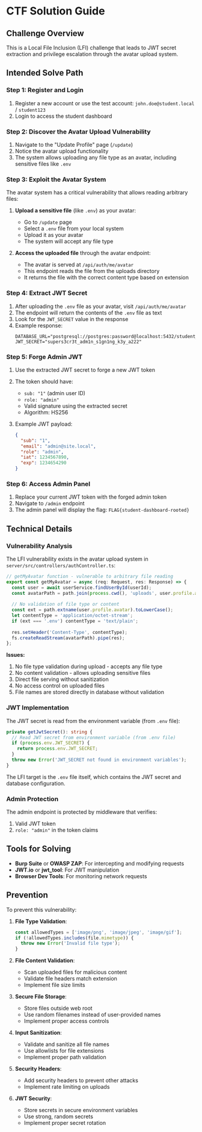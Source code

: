 # CTF Solution Guide

## Challenge Overview

This is a Local File Inclusion (LFI) challenge that leads to JWT secret extraction and privilege escalation through the avatar upload system.

## Intended Solve Path

### Step 1: Register and Login

1. Register a new account or use the test account: `john.doe@student.local` / `student123`
2. Login to access the student dashboard

### Step 2: Discover the Avatar Upload Vulnerability

1. Navigate to the "Update Profile" page (`/update`)
2. Notice the avatar upload functionality
3. The system allows uploading any file type as an avatar, including sensitive files like `.env`

### Step 3: Exploit the Avatar System

The avatar system has a critical vulnerability that allows reading arbitrary files:

1. **Upload a sensitive file** (like `.env`) as your avatar:
   - Go to `/update` page
   - Select a `.env` file from your local system
   - Upload it as your avatar
   - The system will accept any file type

2. **Access the uploaded file** through the avatar endpoint:
   - The avatar is served at `/api/auth/me/avatar`
   - This endpoint reads the file from the uploads directory
   - It returns the file with the correct content type based on extension

### Step 4: Extract JWT Secret

1. After uploading the `.env` file as your avatar, visit `/api/auth/me/avatar`
2. The endpoint will return the contents of the `.env` file as text
3. Look for the `JWT_SECRET` value in the response
4. Example response:
   ```
   DATABASE_URL="postgresql://postgres:password@localhost:5432/student_dashboard_ctf"
   JWT_SECRET="supers3cr3t_adm1n_s1gn1ng_k3y_a222"
   ```

### Step 5: Forge Admin JWT

1. Use the extracted JWT secret to forge a new JWT token
2. The token should have:
   - `sub: "1"` (admin user ID)
   - `role: "admin"`
   - Valid signature using the extracted secret
   - Algorithm: HS256

3. Example JWT payload:
   ```json
   {
     "sub": "1",
     "email": "admin@site.local",
     "role": "admin",
     "iat": 1234567890,
     "exp": 1234654290
   }
   ```

### Step 6: Access Admin Panel

1. Replace your current JWT token with the forged admin token
2. Navigate to `/admin` endpoint
3. The admin panel will display the flag: `FLAG{student-dashboard-rooted}`

## Technical Details

### Vulnerability Analysis

The LFI vulnerability exists in the avatar upload system in `server/src/controllers/authController.ts`:

```typescript
// getMyAvatar function - vulnerable to arbitrary file reading
export const getMyAvatar = async (req: Request, res: Response) => {
  const user = await userService.findUserById(userId);
  const avatarPath = path.join(process.cwd(), 'uploads', user.profile.avatar);
  
  // No validation of file type or content
  const ext = path.extname(user.profile.avatar).toLowerCase();
  let contentType = 'application/octet-stream';
  if (ext === '.env') contentType = 'text/plain';
  
  res.setHeader('Content-Type', contentType);
  fs.createReadStream(avatarPath).pipe(res);
};
```

**Issues:**
1. No file type validation during upload - accepts any file type
2. No content validation - allows uploading sensitive files
3. Direct file serving without sanitization
4. No access control on uploaded files
5. File names are stored directly in database without validation

### JWT Implementation

The JWT secret is read from the environment variable (from `.env` file):

```typescript
private getJwtSecret(): string {
  // Read JWT secret from environment variable (from .env file)
  if (process.env.JWT_SECRET) {
    return process.env.JWT_SECRET;
  }
  throw new Error('JWT_SECRET not found in environment variables');
}
```

The LFI target is the `.env` file itself, which contains the JWT secret and database configuration.

### Admin Protection

The admin endpoint is protected by middleware that verifies:
1. Valid JWT token
2. `role: "admin"` in the token claims

## Tools for Solving

- **Burp Suite** or **OWASP ZAP**: For intercepting and modifying requests
- **JWT.io** or **jwt_tool**: For JWT manipulation
- **Browser Dev Tools**: For monitoring network requests

## Prevention

To prevent this vulnerability:

1. **File Type Validation**:
   ```typescript
   const allowedTypes = ['image/png', 'image/jpeg', 'image/gif'];
   if (!allowedTypes.includes(file.mimetype)) {
     throw new Error('Invalid file type');
   }
   ```

2. **File Content Validation**:
   - Scan uploaded files for malicious content
   - Validate file headers match extension
   - Implement file size limits

3. **Secure File Storage**:
   - Store files outside web root
   - Use random filenames instead of user-provided names
   - Implement proper access controls

4. **Input Sanitization**:
   - Validate and sanitize all file names
   - Use allowlists for file extensions
   - Implement proper path validation

5. **Security Headers**:
   - Add security headers to prevent other attacks
   - Implement rate limiting on uploads

6. **JWT Security**:
   - Store secrets in secure environment variables
   - Use strong, random secrets
   - Implement proper secret rotation
